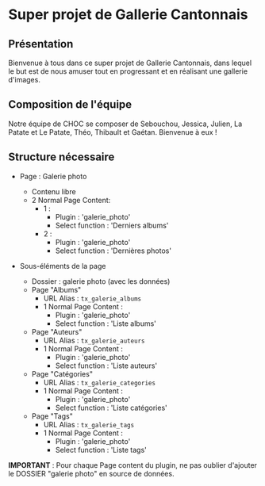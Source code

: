 # Super projet de Gallerie Cantonnais

## Présentation

Bienvenue à tous dans ce super projet de Gallerie Cantonnais, dans lequel le but est de nous amuser tout en progressant et en réalisant une gallerie d'images.

## Composition de l'équipe

Notre équipe de CHOC se composer de Sebouchou, Jessica, Julien, La Patate et Le Patate, Théo, Thibault et Gaétan. Bienvenue à eux !

## Structure nécessaire

- Page : Galerie photo
  - Contenu libre
  - 2 Normal Page Content:
    - 1 :
      - Plugin : 'galerie_photo'
      - Select function : 'Derniers albums'
    - 2 :
      - Plugin : 'galerie_photo'
      - Select function : 'Dernières photos'

- Sous-éléments de la page
  - Dossier : galerie photo (avec les données)
  - Page "Albums"
    - URL Alias : `tx_galerie_albums`
    - 1 Normal Page Content :
      - Plugin : 'galerie_photo'
      - Select function : 'Liste albums'
  - Page "Auteurs"
    - URL Alias : `tx_galerie_auteurs`
    - 1 Normal Page Content :
      - Plugin : 'galerie_photo'
      - Select function : 'Liste auteurs'
  - Page "Catégories"
    - URL Alias : `tx_galerie_categories`
    - 1 Normal Page Content :
      - Plugin : 'galerie_photo'
      - Select function : 'Liste catégories'
  - Page "Tags"
    - URL Alias : `tx_galerie_tags`
    - 1 Normal Page Content :
      - Plugin : 'galerie_photo'
      - Select function : 'Liste tags'

**IMPORTANT** : Pour chaque Page content du plugin, ne pas oublier d'ajouter le DOSSIER "galerie photo" en source de données.